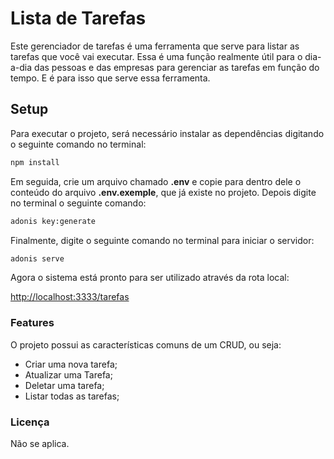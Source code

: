 # Lista de Tarefas

Este gerenciador de tarefas é uma ferramenta que serve para listar as tarefas que você vai executar. Essa é uma função realmente útil para o dia-a-dia das pessoas e das empresas para gerenciar as tarefas em função do tempo. E é para isso que serve essa ferramenta.

## Setup

Para executar o projeto, será necessário instalar as dependências digitando o seguinte comando no terminal:

```bash
npm install
```

Em seguida, crie um arquivo chamado **.env** e copie para dentro dele o conteúdo do arquivo **.env.exemple**, que já existe no projeto. Depois digite no terminal o seguinte comando:

```bash
adonis key:generate
```

Finalmente, digite o seguinte comando no terminal para iniciar o servidor:

```bash
adonis serve
```
Agora o sistema está pronto para ser utilizado através da rota local:

[http://localhost:3333/tarefas](http://localhost:3333/tarefas)

### Features

O projeto possui as características comuns de um CRUD, ou seja:

* Criar uma nova tarefa;
* Atualizar uma Tarefa;
* Deletar uma tarefa;
* Listar todas as tarefas;

### Licença

Não se aplica.
